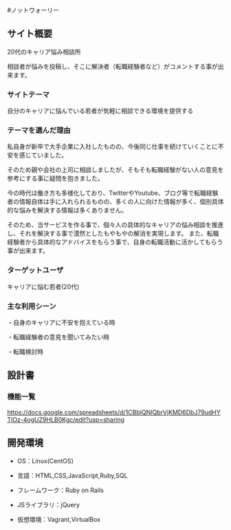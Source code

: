#ノットウォーリー

## サイト概要
20代のキャリア悩み相談所

相談者が悩みを投稿し、そこに解決者（転職経験者など）がコメントする事が出来ます。

### サイトテーマ
自分のキャリアに悩んでいる若者が気軽に相談できる環境を提供する

### テーマを選んだ理由
私自身が新卒で大手企業に入社したものの、今後同じ仕事を続けていくことに不安を感じていました。

そのため親や会社の上司に相談しましたが、そもそも転職経験がない人の意見を参考にする事に疑問を抱きました。

今の時代は働き方も多様化しており、TwitterやYoutube、ブログ等で転職経験者の情報自体は手に入れられるものの、多くの人に向けた情報が多く、個別具体的な悩みを解決する情報は多くありません。

そのため、当サービスを作る事で、個々人の具体的なキャリアの悩み相談を推進し、それを解決する事で漠然としたもやもやの解消を実現します。
また、転職経験者から具体的なアドバイスをもらう事で、自身の転職活動に活かしてもらう事が出来ます。


### ターゲットユーザ
キャリアに悩む若者(20代)

### 主な利用シーン
・自身のキャリアに不安を抱えている時

・転職経験者の意見を聞いてみたい時

・転職検討時

## 設計書


### 機能一覧
https://docs.google.com/spreadsheets/d/1CBbIQNIQbrVjKMD6DbJ79udHYTlOz-4ogUZ9HLB0Kgc/edit?usp=sharing

## 開発環境
- OS：Linux(CentOS)

- 言語：HTML,CSS,JavaScript,Ruby,SQL

- フレームワーク：Ruby on Rails

- JSライブラリ：jQuery

- 仮想環境：Vagrant,VirtualBox
